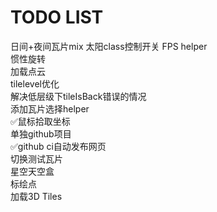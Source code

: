 # TODO LIST
日间+夜间瓦片mix 
太阳class控制开关 
FPS helper  
惯性旋转  
加载点云  
tilelevel优化  
解决低层级下tileIsBack错误的情况  
添加瓦片选择helper  
✅鼠标拾取坐标  
单独github项目  
✅github ci自动发布网页  
切换测试瓦片  
星空天空盒  
标绘点  
加载3D Tiles
